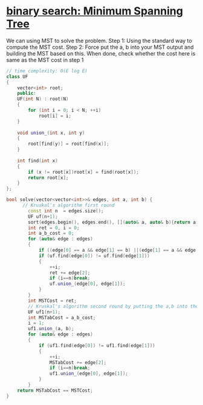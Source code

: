 # [binary search: Minimum Spanning Tree](https://binarysearch.com/problems/Minimum-Spanning-Tree)

We can using MST to solve the problem.
Step 1: Using the standard way to compute the MST cost.
Step 2: Force put the a, b into your MST output and building the MST based on this. When done, check whether the cost here is same as the MST cost in step 1

```cpp
// time complexity: O(E log E)
class UF 
{
    vector<int> root;
    public:
    UF(int N) : root(N) 
    {
        for (int i = 0; i < N; ++i)
            root[i] = i;
    }
    
    void union_(int x, int y) 
    {
        root[find(y)] = root[find(x)];
    }
  
    int find(int x) 
    {
        if (x != root[x])root[x] = find(root[x]);
        return root[x];
    }
};

bool solve(vector<vector<int>>& edges, int a, int b) {
      // Kruskal's algorithm first round
        const int n  = edges.size();
        UF uf(n+1);
        sort(edges.begin(), edges.end(), [](auto& a, auto& b){return a[2] < b[2];});
        int ret = 0, i = 0;
        int a_b_cost = 0;
        for (auto& edge : edges) 
        {
            if ((edge[0] == a && edge[1] == b) ||(edge[1] == a && edge[0] == b) ) a_b_cost = edge[2];
            if (uf.find(edge[0]) != uf.find(edge[1])) 
            {
                ++i;
                ret += edge[2];
                if (i==n)break;
                uf.union_(edge[0], edge[1]);
            }
        }
        int MSTCost = ret;
        // Kruskal's algorithm second round by putting the a,b into the result at the initial step
        UF uf1(n+1);
        int MSTabCost = a_b_cost;
        i = 1;
        uf1.union_(a, b);
        for (auto& edge : edges) 
        {
            if (uf1.find(edge[0]) != uf1.find(edge[1])) 
            {
                ++i;
                MSTabCost += edge[2];
                if (i==n)break;
                uf1.union_(edge[0], edge[1]);
            }
        }
    return MSTabCost == MSTCost;
}
```

